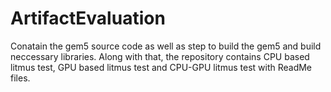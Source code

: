 # ArtifactEvaluation

Conatain the gem5 source code as well as step to build the gem5 and build neccessary libraries. Along with that, the repository contains CPU based litmus test, GPU based litmus test and CPU-GPU litmus test with ReadMe files.



